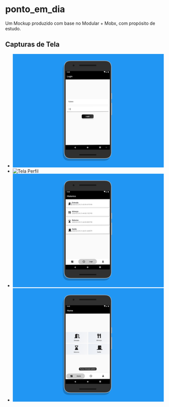 # ponto_em_dia

Um Mockup produzido com base no Modular + Mobx, com propósito de estudo.

## Capturas de Tela

- ![Tela Login](imagens/mockuper2.png)
- ![Tela Perfil](imagens/mockuper3.png)
- ![Tela Historico](imagens/mockuper1.png)
- ![Tela Home](imagens/mockuper.png)
